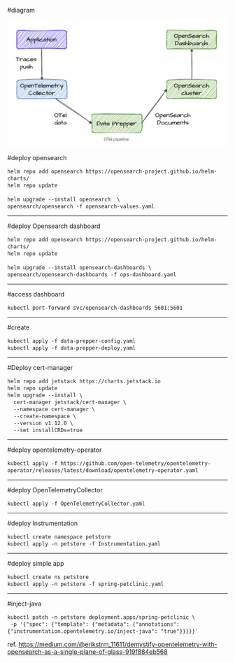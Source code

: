 #diagram

![alt text](./img/otel-pipline.png)

#deploy opensearch
```
helm repo add opensearch https://opensearch-project.github.io/helm-charts/
helm repo update

helm upgrade --install opensearch  \
opensearch/opensearch -f opensearch-values.yaml
```

---
#deploy Opensearch dashboard
```
helm repo add opensearch https://opensearch-project.github.io/helm-charts/
helm repo update

helm upgrade --install opensearch-dashboards \
opensearch/opensearch-dashboards -f ops-dashboard.yaml
```

---
#access dashboard
```
kubectl port-forward svc/opensearch-dashboards 5601:5601
```

---
#create
```
kubectl apply -f data-prepper-config.yaml
kubectl apply -f data-prepper-deploy.yaml
```

---
#Deploy cert-manager
```
helm repo add jetstack https://charts.jetstack.io
helm repo update
helm upgrade --install \
  cert-manager jetstack/cert-manager \
  --namespace cert-manager \
  --create-namespace \
  --version v1.12.0 \
  --set installCRDs=true
```
---
#deploy opentelemetry-operator
```
kubectl apply -f https://github.com/open-telemetry/opentelemetry-operator/releases/latest/download/opentelemetry-operator.yaml 
```

---
#deploy OpenTelemetryCollector
```
kubectl apply -f OpenTelemetryCollector.yaml
```
---
#deploy Instrumentation
```
kubectl create namespace petstore
kubectl apply -n petstore -f Instrumentation.yaml
```

---
#deploy simple app
```
kubectl create ns petstore
kubectl apply -n petstore -f spring-petclinic.yaml
```
---
#inject-java 
```
kubectl patch -n petstore deployment.apps/spring-petclinic \
 -p '{"spec": {"template": {"metadata": {"annotations": {"instrumentation.opentelemetry.io/inject-java": "true"}}}}}'
```


ref. https://medium.com/@erikstrm_11611/demystify-opentelemetry-with-opensearch-as-a-single-plane-of-glass-919f884eb568